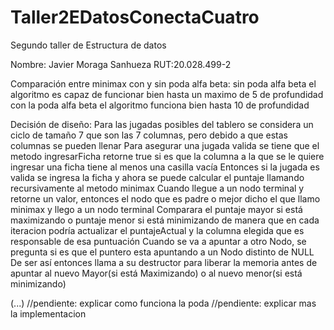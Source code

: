 # Taller2EDatosConectaCuatro
Segundo taller de Estructura de datos

Nombre: Javier Moraga Sanhueza
RUT:20.028.499-2

Comparación entre minimax con y sin poda alfa beta:
sin poda alfa beta el algoritmo es capaz de funcionar bien hasta un maximo de 5 de profundidad
con la poda alfa beta el algoritmo funciona bien hasta 10 de profundidad

Decisión de diseño:
Para las jugadas posibles del tablero se considera un ciclo de tamaño 7 que son las 7 columnas, pero debido a que estas columnas se pueden llenar
Para asegurar una jugada valida se tiene que el metodo ingresarFicha retorne true si es que la columna a la que se le quiere ingresar una ficha tiene al menos una casilla vacía
Entonces si la jugada es valida se ingresa la ficha y ahora se puede calcular el puntaje llamando recursivamente al metodo minimax
Cuando llegue a un nodo terminal y retorne un valor, entonces el nodo que es padre o mejor dicho el que llamo minimax y llego a un nodo terminal
Comparara el puntaje mayor si está maximizando o puntaje menor si está minimizando de manera que en cada iteracion podría actualizar el puntajeActual y la columna elegida que es responsable de esa puntuación
Cuando se va a apuntar a otro Nodo, se pregunta si es que el puntero esta apuntando a un Nodo distinto de NULL
De ser así entonces llama a su destructor para liberar la memoria antes de apuntar al nuevo Mayor(si está Maximizando) o al nuevo menor(si está minimizando)


(...)
//pendiente: explicar como funciona la poda
//pendiente: explicar mas la implementacion
